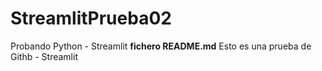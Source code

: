 # StreamlitPrueba02
Probando Python - Streamlit
**fichero README.md**
Esto es una prueba de Githb - Streamlit 
